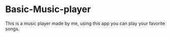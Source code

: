 # Basic-Music-player
This is a music player made by me, using this app you can play your favorite songs.
